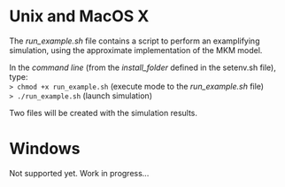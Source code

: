 Unix and MacOS X
=================

The *run_example.sh* file contains a script to perform an examplifying simulation, using the approximate implementation of the MKM model.

In the *command line* (from the *install_folder* defined in the setenv.sh file), type:  
`> chmod +x run_example.sh` (execute mode to the *run_example.sh* file)  
`> ./run_example.sh` (launch simulation)

Two files will be created with the simulation results.


Windows
=================

Not supported yet. Work in progress...
